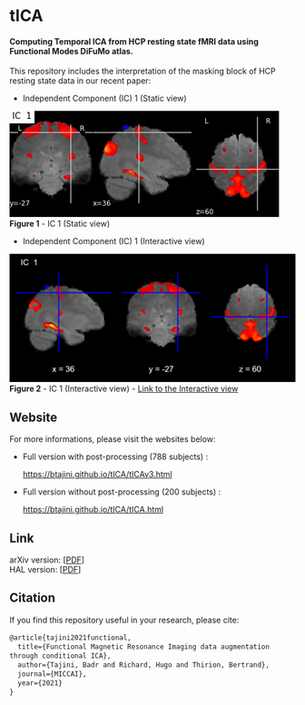 # tICA

#### Computing Temporal ICA from HCP resting state fMRI data using Functional Modes DiFuMo atlas.

This repository includes the interpretation of the masking block of HCP resting state data in our recent paper:

- Independent Component (IC) 1 (Static view) <br>

![IC1s](tICA_filesv3/imagesv3/Mix_mat_ic_1.jpg) <br>
**Figure 1** - IC 1 (Static view)

- Independent Component (IC) 1 (Interactive view) <br>

![IC1s](figs/interactive_view.png) <br>
**Figure 2** - IC 1 (Interactive view) - <a href="https://btajini.github.io/tICA/tICA_filesv3/imagesv3/Mix_mat_ic_1.html" >Link to the Interactive view</a>
<br>
## Website
For more informations, please visit the websites below:

- Full version with post-processing (788 subjects) :

  https://btajini.github.io/tICA/tICAv3.html 

- Full version without post-processing (200 subjects) : 

  https://btajini.github.io/tICA/tICA.html
  
  
## Link
arXiv version:  [[PDF](https://arxiv.org/abs/2107.06104v2)] <br>
HAL version: [[PDF](https://hal.archives-ouvertes.fr/hal-03284313v1)] <br>
## Citation
If you find this repository useful in your research, please cite:
```
@article{tajini2021functional,
  title={Functional Magnetic Resonance Imaging data augmentation through conditional ICA},
  author={Tajini, Badr and Richard, Hugo and Thirion, Bertrand},
  journal={MICCAI},
  year={2021}
}
```
